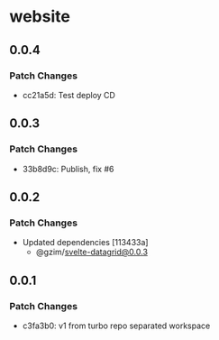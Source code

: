 # website

## 0.0.4

### Patch Changes

- cc21a5d: Test deploy CD

## 0.0.3

### Patch Changes

- 33b8d9c: Publish, fix #6

## 0.0.2

### Patch Changes

- Updated dependencies [113433a]
  - @gzim/svelte-datagrid@0.0.3

## 0.0.1

### Patch Changes

- c3fa3b0: v1 from turbo repo separated workspace
